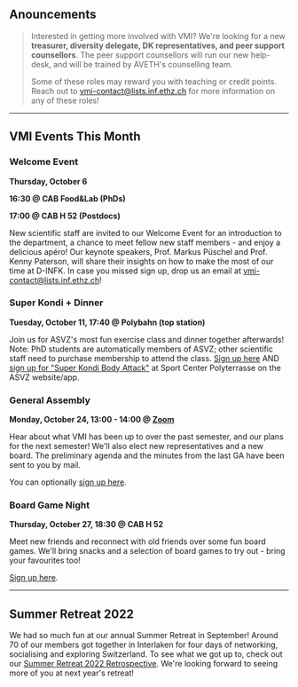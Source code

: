 ## Anouncements

> Interested in getting more involved with VMI?
> We're looking for a new **treasurer, diversity delegate, DK representatives, and peer support counsellors**.
> The peer support counsellors will run our new help-desk, and will be trained by AVETH's counselling team.
>
> Some of these roles may reward you with teaching or credit points.
> Reach out to vmi-contact@lists.inf.ethz.ch for more information on any of these roles!

<hr>

## VMI Events This Month

### Welcome Event

**Thursday, October 6**

**16:30 @ CAB Food&Lab (PhDs)**

**17:00 @ CAB H 52 (Postdocs)**

New scientific staff are invited to our Welcome Event for an introduction to the department, a chance to meet fellow new staff members - and enjoy a delicious apéro!
Our keynote speakers, Prof. Markus Püschel and Prof. Kenny Paterson, will share their insights on how to make the most of our time at D-INFK.
In case you missed sign up, drop us an email at [vmi-contact@lists.inf.ethz.ch](mailto:vmi-contact@lists.inf.ethz.ch)!

### Super Kondi + Dinner

**Tuesday, October 11, 17:40 @ Polybahn (top station)**

Join us for ASVZ's most fun exercise class and dinner together afterwards! Note: PhD students are automatically members of ASVZ; other scientific staff need to purchase membership to attend the class.
[Sign up here](https://forms.gle/HaoakZutTzYKkUxh7) AND [sign up for "Super Kondi Body Attack"](https://schalter.asvz.ch/tn/lessons/376300) at Sport Center Polyterrasse on the ASVZ website/app.

### General Assembly

**Monday, October 24, 13:00 - 14:00 @ [Zoom](https://ethz.zoom.us/s/61259941265)**

Hear about what VMI has been up to over the past semester, and our plans for the next semester!
We'll also elect new representatives and a new board.
The preliminary agenda and the minutes from the last GA have been sent to you by mail.

You can optionally [sign up here](https://forms.gle/tiKQxrMUxUekXHSt5).

### Board Game Night

**Thursday, October 27, 18:30 @ CAB H 52**

Meet new friends and reconnect with old friends over some fun board games.
We'll bring snacks and a selection of board games to try out - bring your favourites too!

[Sign up here](https://forms.gle/wgyT1SwoUNGM9NaGA).

<hr>

## Summer Retreat 2022

We had so much fun at our annual Summer Retreat in September!
Around 70 of our members got together in Interlaken for four days of networking, socialising and exploring Switzerland.
To see what we got up to, check out our [Summer Retreat 2022 Retrospective](http://vmi.ethz.ch/news/event/2022/09/27/summer-retreat-retrospective/).
We're looking forward to seeing more of you at next year's retreat!
